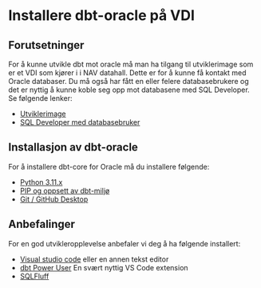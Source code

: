 # Installere dbt-oracle på VDI

## Forutsetninger

For å kunne utvikle dbt mot oracle må man ha tilgang til utviklerimage som er et VDI som kjører i i NAV datahall. Dette er for å kunne få kontakt med Oracle databaser. Du må også har fått en eller felere databasebrukere og det er nyttig å kunne koble seg opp mot databasene med SQL Developer. Se følgende lenker:

- [Utviklerimage](https://confluence.adeo.no/x/LCQSF)
- [SQL Developer med databasebruker](https://confluence.adeo.no/x/pIzzFg)


## Installasjon av dbt-oracle

For å installere dbt-core for Oracle må du installere følgende:

- [Python 3.11.x](python.md)
- [PIP og oppsett av dbt-miljø](pip-og-oppsett.md)
- [Git / GitHub Desktop](git.md)

## Anbefalinger

For en god utvikleropplevelse anbefaler vi deg å ha følgende installert:

- [Visual studio code](vscode.md) eller en annen tekst editor
- [dbt Power User](dbt-power-user.md) En svært nyttig VS Code extension
- [SQLFluff](sqlfluff.md)

